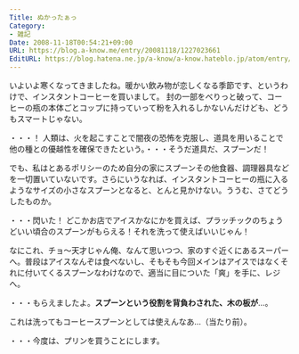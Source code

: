 ```yaml
---
Title: ぬかったぁっ
Category:
- 雑記
Date: 2008-11-18T00:54:21+09:00
URL: https://blog.a-know.me/entry/20081118/1227023661
EditURL: https://blog.hatena.ne.jp/a-know/a-know.hateblo.jp/atom/entry/12921228815727980164
---
```


いよいよ寒くなってきましたね。暖かい飲み物が恋しくなる季節です、というわけで、インスタントコーヒーを買いまして。 
封の一部をべりっと破って、コーヒーの瓶の本体ごとコップに持っていって粉を入れるしかないんだけども、どうもスマートじゃない。 


・・・！
人類は、火を起こすことで闇夜の恐怖を克服し、道具を用いることで他の種との優越性を確保できたという。・・・そうだ道具だ、スプーンだ！ 


でも、私はとあるポリシーのため自分の家にスプーンその他食器、調理器具などを一切置いていないです。さらにいうなれば、インスタントコーヒーの瓶に入るようなサイズの小さなスプーンとなると、とんと見かけない。ううむ、さてどうしたものか。 


・・・閃いた！
どこかお店でアイスかなにかを買えば、プラッチックのちょうどいい頃合のスプーンがもらえる！それを洗って使えばいいじゃん！ 


なにこれ、チョ〜天才じゃん俺、なんて思いつつ、家のすぐ近くにあるスーパーへ。普段はアイスなんぞは食べないし、そもそも今回メインはアイスではなくそれに付いてくるスプーンなわけなので、適当に目についた「爽」を手に、レジへ。 


・・・もらえましたよ。<span style="font-weight:bold;">スプーンという役割を背負わされた、木の板が</span>…。 



これは洗ってもコーヒースプーンとしては使えんなあ…（当たり前）。 



・・・今度は、プリンを買うことにします。
